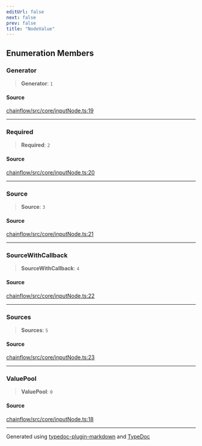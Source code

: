 ```yaml
---
editUrl: false
next: false
prev: false
title: "NodeValue"
---
```


## Enumeration Members

### Generator

> **Generator**: `1`

#### Source

[chainflow/src/core/inputNode.ts:19](https://github.com/edwinlzs/chainflow/blob/a27a974/src/core/inputNode.ts#L19)

***

### Required

> **Required**: `2`

#### Source

[chainflow/src/core/inputNode.ts:20](https://github.com/edwinlzs/chainflow/blob/a27a974/src/core/inputNode.ts#L20)

***

### Source

> **Source**: `3`

#### Source

[chainflow/src/core/inputNode.ts:21](https://github.com/edwinlzs/chainflow/blob/a27a974/src/core/inputNode.ts#L21)

***

### SourceWithCallback

> **SourceWithCallback**: `4`

#### Source

[chainflow/src/core/inputNode.ts:22](https://github.com/edwinlzs/chainflow/blob/a27a974/src/core/inputNode.ts#L22)

***

### Sources

> **Sources**: `5`

#### Source

[chainflow/src/core/inputNode.ts:23](https://github.com/edwinlzs/chainflow/blob/a27a974/src/core/inputNode.ts#L23)

***

### ValuePool

> **ValuePool**: `0`

#### Source

[chainflow/src/core/inputNode.ts:18](https://github.com/edwinlzs/chainflow/blob/a27a974/src/core/inputNode.ts#L18)

***

Generated using [typedoc-plugin-markdown](https://www.npmjs.com/package/typedoc-plugin-markdown) and [TypeDoc](https://typedoc.org/)
